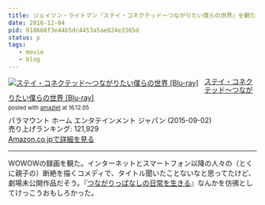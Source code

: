 ```yaml
---
title: ジェイソン・ライトマン『ステイ・コネクテッド～つながりたい僕らの世界』を観た
date: 2016-12-04
pid: 018668f3e44b5dc4453a5ae824e3365d
status: p
tags:
   - movie
   - blog
---
```


<div class="amazlet-box" style="margin-bottom:0px;"><div class="amazlet-image" style="float:left;margin:0px 12px 1px 0px;"><a href="http://www.amazon.co.jp/exec/obidos/ASIN/B00YY7SL92/dotimpact-22/ref=nosim/" name="amazletlink" target="_blank"><img src="http://ecx.images-amazon.com/images/I/513vSeSB9-L._SL160_.jpg" alt="ステイ・コネクテッド〜つながりたい僕らの世界 [Blu-ray]" style="border: none;" /></a></div><div class="amazlet-info" style="line-height:120%; margin-bottom: 10px"><div class="amazlet-name" style="margin-bottom:10px;line-height:120%"><a href="http://www.amazon.co.jp/exec/obidos/ASIN/B00YY7SL92/dotimpact-22/ref=nosim/" name="amazletlink" target="_blank">ステイ・コネクテッド〜つながりたい僕らの世界 [Blu-ray]</a><div class="amazlet-powered-date" style="font-size:80%;margin-top:5px;line-height:120%">posted with <a href="http://www.amazlet.com/" title="amazlet" target="_blank">amazlet</a> at 16.12.05</div></div><div class="amazlet-detail">パラマウント ホーム エンタテインメント ジャパン (2015-09-02)<br />売り上げランキング: 121,929<br /></div><div class="amazlet-sub-info" style="float: left;"><div class="amazlet-link" style="margin-top: 5px"><a href="http://www.amazon.co.jp/exec/obidos/ASIN/B00YY7SL92/dotimpact-22/ref=nosim/" name="amazletlink" target="_blank">Amazon.co.jpで詳細を見る</a></div></div></div><div class="amazlet-footer" style="clear: left"></div></div>

---- 

WOWOWの録画を観た。インターネットとスマートフォン以降の人々の（とくに親子の）断絶を描くコメディで、タイトル聞いたことないなと思ってたけど、劇場未公開作品だそう。『[つながりっぱなしの日常を生きる][1]』なんかを彷彿としてけっこうおもしろかった。

[1]:	http://text-perforation.doppac.cc/2015/03/01/201503/its-complicated/